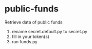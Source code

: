 # public-funds
Retrieve data of public funds

1. rename secret.default.py to secret.py
2. fill in your token(s)
3. run funds.py

